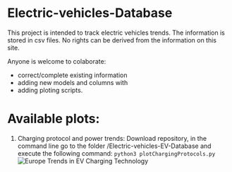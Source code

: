 # Electric-vehicles-Database

This project is intended to track electric vehicles trends. The information is stored in csv files. No rights can be derived from the information on this site. 

Anyone is welcome to colaborate:
* correct/complete existing information
* adding new models and columns with 
* adding ploting scripts.

# Available plots:

1. Charging protocol and power trends: Download repository, in the command line go to the folder /Electric-vehicles-EV-Database and execute the following command: `python3 plotChargingProtocols.py`
![Europe Trends in EV Charging Technology](https://github.com/OSkrk/Electric-vehicles-EV-Database/blob/main/newplot.png "Figure")
  
